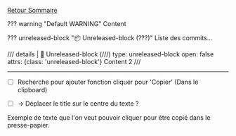 [Retour Sommaire](index.md)
<!-- 
# lines.append("""/// details | 🚧 Unreleased Commits
# type: warning
# attrs: {class: "unreleased-commits", id: "unreleased", data-status: "pending"}
# open: true

# - feat: add dark mode toggle
# - fix: resolve crash on startup
# - chore: update dependencies
# ///""")

lines.append('/// details | 🚧 Unreleased Commits\n    type: warning\n    attrs: {class: "unreleased-commits", id: "unreleased", data-status: "pending"}\n    open: true\n    \n    - feat: add dark mode toggle\n    - fix: resolve crash on startup\n    - chore: update dependencies\n///')

lines.append("""/// details | In titre Ok ici\n    type: warning\n    attrs: {}\n    open: true\n    \n```js
              
  Content\n* feat: add dark mode toggle\n* fix: resolve crash on startup\n* chore: update dependencies\n///""")

# lines.append('/// details | In titre Ok 2 ici\n    type: warning\n    attrs: {}\n    open: true\n    \n```## Content\n* feat: add dark mode toggle\n* fix: resolve crash on startup\n* chore: update dependencies\n///```')

lines.append('\n---\n')

lines.append('<details class="optional-class"><summary>Text</summary><p>Content</p></details>')

lines.append('??? details-note "<span style="color:red">ATTENTION : **Page en travaux**</span> :-)"\n    Réfection du style si des commits de type Unreleased existent')
  -->
??? warning "Default WARNING"
    Content

??? unreleased-block "📦 Unreleased-block (???)"
    Liste des commits...

/// details | 🍵 Unreleased-block (///)
    type: unreleased-block
    open: false
    attrs: {class: 'unreleased-block'}
Content 2
///

<hr>

* [ ] Recherche pour ajouter fonction cliquer pour 'Copier' (Dans le clipboard)

* [ ] → Déplacer le title sur le centre du texte ?

<div class="copy-target" data-copy title="">
  Exemple de texte que l'on veut pouvoir cliquer pour être copié dans le presse-papier.
</div>
